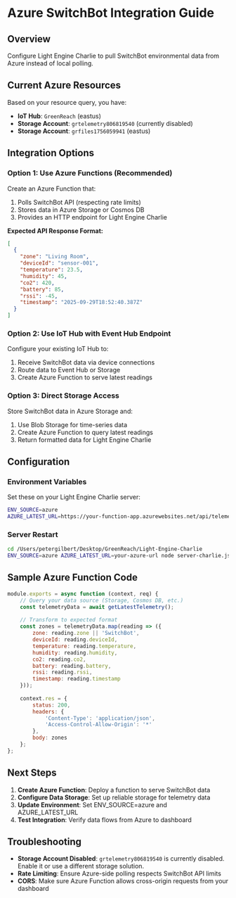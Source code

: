 # Azure SwitchBot Integration Guide

## Overview
Configure Light Engine Charlie to pull SwitchBot environmental data from Azure instead of local polling.

## Current Azure Resources
Based on your resource query, you have:
- **IoT Hub**: `GreenReach` (eastus)
- **Storage Account**: `grtelemetry806819540` (currently disabled)
- **Storage Account**: `grfiles1756059941` (eastus)

## Integration Options

### Option 1: Use Azure Functions (Recommended)

Create an Azure Function that:
1. Polls SwitchBot API (respecting rate limits)
2. Stores data in Azure Storage or Cosmos DB
3. Provides an HTTP endpoint for Light Engine Charlie

**Expected API Response Format:**
```json
[
  {
    "zone": "Living Room",
    "deviceId": "sensor-001",
    "temperature": 23.5,
    "humidity": 45,
    "co2": 420,
    "battery": 85,
    "rssi": -45,
    "timestamp": "2025-09-29T18:52:40.387Z"
  }
]
```

### Option 2: Use IoT Hub with Event Hub Endpoint

Configure your existing IoT Hub to:
1. Receive SwitchBot data via device connections
2. Route data to Event Hub or Storage
3. Create Azure Function to serve latest readings

### Option 3: Direct Storage Access

Store SwitchBot data in Azure Storage and:
1. Use Blob Storage for time-series data
2. Create Azure Function to query latest readings
3. Return formatted data for Light Engine Charlie

## Configuration

### Environment Variables
Set these on your Light Engine Charlie server:

```bash
ENV_SOURCE=azure
AZURE_LATEST_URL=https://your-function-app.azurewebsites.net/api/telemetry
```

### Server Restart
```bash
cd /Users/petergilbert/Desktop/GreenReach/Light-Engine-Charlie
ENV_SOURCE=azure AZURE_LATEST_URL=your-azure-url node server-charlie.js
```

## Sample Azure Function Code

```javascript
module.exports = async function (context, req) {
    // Query your data source (Storage, Cosmos DB, etc.)
    const telemetryData = await getLatestTelemetry();
    
    // Transform to expected format
    const zones = telemetryData.map(reading => ({
        zone: reading.zone || 'SwitchBot',
        deviceId: reading.deviceId,
        temperature: reading.temperature,
        humidity: reading.humidity,
        co2: reading.co2,
        battery: reading.battery,
        rssi: reading.rssi,
        timestamp: reading.timestamp
    }));
    
    context.res = {
        status: 200,
        headers: {
            'Content-Type': 'application/json',
            'Access-Control-Allow-Origin': '*'
        },
        body: zones
    };
};
```

## Next Steps

1. **Create Azure Function**: Deploy a function to serve SwitchBot data
2. **Configure Data Storage**: Set up reliable storage for telemetry data
3. **Update Environment**: Set ENV_SOURCE=azure and AZURE_LATEST_URL
4. **Test Integration**: Verify data flows from Azure to dashboard

## Troubleshooting

- **Storage Account Disabled**: `grtelemetry806819540` is currently disabled. Enable it or use a different storage solution.
- **Rate Limiting**: Ensure Azure-side polling respects SwitchBot API limits
- **CORS**: Make sure Azure Function allows cross-origin requests from your dashboard